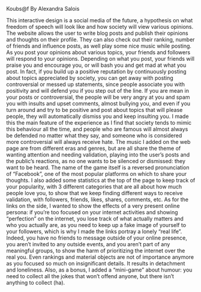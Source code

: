 Koubs@f
By Alexandra Salois

This interactive design is a social media of the future, a hypothesis on what freedom of speech will look like and how society will view various opinions. The website allows the user to write blog posts and publish their opinions and thoughts on their profile. They can also check out their ranking, number of friends and influence posts, as well play some nice music while posting. As you post your opinions about various topics, your friends and followers will respond to your opinions. Depending on what you post, your friends will praise you and encourage you, or will bash you and get mad at what you post. In fact, if you build up a positive reputation by continuously posting about topics appreciated by society, you can get away with posting controversial or messed up statements, since people associate you with positivity and will defend you if you step out of the line. If you are mean in your posts or controversial, the people will be very angry at you and spam you with insults and upset comments, almost bullying you, and even if you turn around and try to be positive and post about topics that will please people, they will automatically dismiss you and keep insulting you. I made this the main feature of the experience as I find that society tends to mimic this behaviour all the time, and people who are famous will almost always be defended no matter what they say, and someone who is considered more controversial will always receive hate. The music I added on the web page are from different eras and genres, but are all share the theme of wanting attention and needing validation, playing into the user’s posts and the public’s reactions, as no one wants to be silenced or dismissed: they want to be heard. The name of the game itself is a reversed pronunciation of “Facebook”, one of the most popular platforms on which to share your thoughts. I also added some statistics at the top of the page to keep track of your popularity, with 3 different categories that are all about how much people love you, to show that we keep finding different ways to receive validation, with followers, friends, likes, shares, comments, etc. As for the links on the side, I wanted to show the effects of a very present online persona: if you’re too focused on your internet activities and showing “perfection” on the internet, you lose track of what actually matters and who you actually are, as you need to keep up a fake image of yourself to your followers, which is why I made the links portray a lonely “real life”. Indeed, you have no friends to message outside of your online presence, you aren’t invited to any outside events, and you aren’t part of any meaningful groups, to show the harm of prioritizing the internet over the real you. Even rankings and material objects are not of importance anymore as you focused so much on insignificant details. It results in detachment and loneliness. Also, as a bonus, I added a “mini-game” about humour: you need to collect all the jokes that won’t offend anyone, but there isn’t anything to collect (ha).
